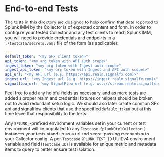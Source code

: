 # End-to-end Tests

The tests in this directory are designed to help confirm that data reported
to Splunk IMM by the Collector is of expected content and form.  In order to
configure your tested Collector and any test clients to reach Splunk IMM, you will
need to provide credentials and endpoints in a `./testdata/secrets.yaml` file of the
form (as applicable):

```yaml
---
default_token: "<my SFx client token>"
api_token: "<my org token with API auth scope>"
ingest_token: "<my org token with Ingest auth scope>"
ingest_api_token: "<my org token with Ingest and API auth scopes>"
api_url: "<my API url (e.g. https://api.realm.signalfx.com)>"
ingest_url: "<my Ingest url (e.g. https://ingest.realm.signalfx.com)>"
signalflow_url: "<my SignalFlow url (e.g. wss://stream.realm.signalfx.com/v2/signalflow)>"
```

Feel free to add any helpful fields as necessary, and as more tests are added
a proper realm and credential fixtures or helpers should be broken out to avoid redundant
setup logic.  We should also later create common SFx api and signalflow clients that use the
specified `default_token` but at this time leave that responsibility to the tests.

Any `SPLUNK_`-prefixed environment variables set in your current or test environment will
be populated to any `Testcase.SplunkOtelCollector()` instances your tests stand up as
a url and secret passing mechanism to your Collector config.
A per-`Testcase` `SPLUNK_TEST_ID` UUIDv4 environment variable and field (`Testcase.ID`)
is available for unique metric and metadata items to query to better ensure test isolation.
